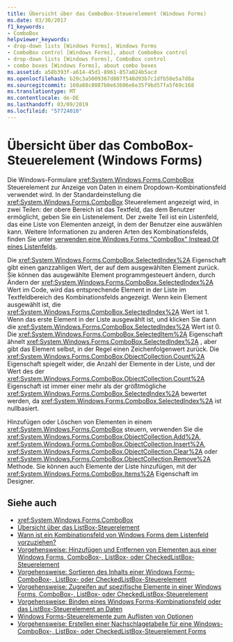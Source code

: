 ```yaml
---
title: Übersicht über das ComboBox-Steuerelement (Windows Forms)
ms.date: 03/30/2017
f1_keywords:
- ComboBox
helpviewer_keywords:
- drop-down lists [Windows Forms], Windows Forms
- ComboBox control [Windows Forms], about ComboBox control
- drop-down lists [Windows Forms], ComboBox control
- combo boxes [Windows Forms], about combo boxes
ms.assetid: a58b393f-a614-45d1-8961-857a024b5acd
ms.openlocfilehash: b20c3a5009367d807f548d93b7c1dfb50e5a7d8a
ms.sourcegitcommit: 160a88c8087b0e63606e6e35f9bd57fa5f69c168
ms.translationtype: MT
ms.contentlocale: de-DE
ms.lasthandoff: 03/09/2019
ms.locfileid: "57724010"
---
```

# <a name="combobox-control-overview-windows-forms"></a>Übersicht über das ComboBox-Steuerelement (Windows Forms)
Die Windows-Formulare <xref:System.Windows.Forms.ComboBox> Steuerelement zur Anzeige von Daten in einem Dropdown-Kombinationsfeld verwendet wird. In der Standardeinstellung die <xref:System.Windows.Forms.ComboBox> Steuerelement angezeigt wird, in zwei Teilen: der obere Bereich ist das Textfeld, das dem Benutzer ermöglicht, geben Sie ein Listenelement. Der zweite Teil ist ein Listenfeld, das eine Liste von Elementen anzeigt, in dem der Benutzer eine auswählen kann. Weitere Informationen zu anderen Arten des Kombinationsfelds, finden Sie unter [verwenden eine Windows Forms "ComboBox" Instead Of eines Listenfelds](when-to-use-a-windows-forms-combobox-instead-of-a-listbox.md).  
  
 Die <xref:System.Windows.Forms.ComboBox.SelectedIndex%2A> Eigenschaft gibt einen ganzzahligen Wert, der auf dem ausgewählten Element zurück. Sie können das ausgewählte Element programmgesteuert ändern, durch Ändern der <xref:System.Windows.Forms.ComboBox.SelectedIndex%2A> Wert im Code, wird das entsprechende Element in der Liste im Textfeldbereich des Kombinationsfelds angezeigt. Wenn kein Element ausgewählt ist, die <xref:System.Windows.Forms.ComboBox.SelectedIndex%2A> Wert ist 1. Wenn das erste Element in der Liste ausgewählt ist, und klicken Sie dann die <xref:System.Windows.Forms.ComboBox.SelectedIndex%2A> Wert ist 0. Die <xref:System.Windows.Forms.ComboBox.SelectedItem%2A> Eigenschaft ähnelt <xref:System.Windows.Forms.ComboBox.SelectedIndex%2A> , aber gibt das Element selbst, in der Regel einen Zeichenfolgenwert zurück. Die <xref:System.Windows.Forms.ComboBox.ObjectCollection.Count%2A> Eigenschaft spiegelt wider, die Anzahl der Elemente in der Liste, und der Wert des der <xref:System.Windows.Forms.ComboBox.ObjectCollection.Count%2A> Eigenschaft ist immer einer mehr als der größtmögliche <xref:System.Windows.Forms.ComboBox.SelectedIndex%2A> bewertet werden, da <xref:System.Windows.Forms.ComboBox.SelectedIndex%2A> ist nullbasiert.  
  
 Hinzufügen oder Löschen von Elementen in einem <xref:System.Windows.Forms.ComboBox> steuern, verwenden Sie die <xref:System.Windows.Forms.ComboBox.ObjectCollection.Add%2A>, <xref:System.Windows.Forms.ComboBox.ObjectCollection.Insert%2A>, <xref:System.Windows.Forms.ComboBox.ObjectCollection.Clear%2A> oder <xref:System.Windows.Forms.ComboBox.ObjectCollection.Remove%2A> Methode. Sie können auch Elemente der Liste hinzufügen, mit der <xref:System.Windows.Forms.ComboBox.Items%2A> Eigenschaft im Designer.  
  
## <a name="see-also"></a>Siehe auch
- <xref:System.Windows.Forms.ComboBox>
- [Übersicht über das ListBox-Steuerelement](listbox-control-overview-windows-forms.md)
- [Wann ist ein Kombinationsfeld von Windows Forms dem Listenfeld vorzuziehen?](when-to-use-a-windows-forms-combobox-instead-of-a-listbox.md)
- [Vorgehensweise: Hinzufügen und Entfernen von Elementen aus einer Windows Forms, ComboBox-, ListBox- oder CheckedListBox-Steuerelement](add-and-remove-items-from-a-wf-combobox.md)
- [Vorgehensweise: Sortieren des Inhalts einer Windows Forms-ComboBox-, ListBox- oder CheckedListBox-Steuerelement](sort-the-contents-of-a-wf-combobox-listbox-or-checkedlistbox-control.md)
- [Vorgehensweise: Zugreifen auf spezifische Elemente in einer Windows Forms, ComboBox-, ListBox- oder CheckedListBox-Steuerelement](access-specific-items-in-a-wf-combobox-listbox-or-checkedlistbox.md)
- [Vorgehensweise: Binden eines Windows Forms-Kombinationsfeld oder das ListBox-Steuerelement an Daten](how-to-bind-a-windows-forms-combobox-or-listbox-control-to-data.md)
- [Windows Forms-Steuerelemente zum Auflisten von Optionen](windows-forms-controls-used-to-list-options.md)
- [Vorgehensweise: Erstellen einer Nachschlagetabelle für eine Windows-ComboBox-, ListBox- oder CheckedListBox-Steuerelement Forms](create-a-lookup-table-for-a-wf-combobox-listbox.md)

